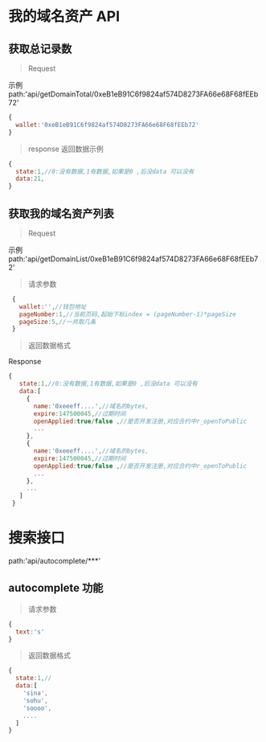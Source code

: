 # 我的域名资产 API

## 获取总记录数

> Request
  
  示例
  path:'api/getDomainTotal/0xeB1eB91C6f9824af574D8273FA66e68F68fEEb72'

```js
{
  wallet:'0xeB1eB91C6f9824af574D8273FA66e68F68fEEb72'
}
```

> response 
返回数据示例

```js
{
  state:1,//0:没有数据,1有数据,如果是0 ,后没data 可以没有
  data:21,
}
```
 
## 获取我的域名资产列表

> Request

  示例
  path:'api/getDomainList/0xeB1eB91C6f9824af574D8273FA66e68F68fEEb72'
 
> 请求参数
```js
 {
   wallet:'',//钱包地址
   pageNumber:1,//当前页码,起始下标index = (pageNumber-1)*pageSize
   pageSize:5,//一共取几条
 }
 ```
> 返回数据格式 

Response

```js
{
   state:1,//0:没有数据,1有数据,如果是0 ,后没data 可以没有
   data:[
     {
       name:'0xeeeff....',//域名的bytes,
       expire:147500045,//过期时间
       openApplied:true/false ,//是否开发注册,对应合约中r_openToPublic
       ...
     },
     {
       name:'0xeeeff....',//域名的bytes,
       expire:147500045,//过期时间
       openApplied:true/false ,//是否开发注册,对应合约中r_openToPublic
       ...
     },
     ...
   ]
 }
```


# 搜索接口
 path:'api/autocomplete/***'

## autocomplete 功能

> 请求参数
```js
{
  text:'s'
}
```
> 返回数据格式 

```js
{
  state:1,//
  data:[
    'sina',
    'sohu',
    'soooo',
    ....
  ]
}
```

